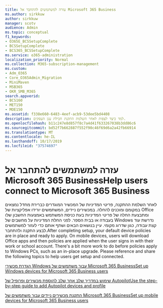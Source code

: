 ```yaml
---
title: עזרה למשתמשים להתחבר אל Microsoft 365 Business
ms.author: sirkkuw
author: sirkkuw
manager: scotv
audience: Admin
ms.topic: conceptual
f1_keywords:
- O365E_BCSSetupComplete
- BCSSetupComplete
- BCS365_BCSSetupComplete
ms.service: o365-administration
localization_priority: Normal
ms.collection: M365-subscription-management
ms.custom:
- Adm_O365
- Core_O365Admin_Migration
- MiniMaven
- MSB365
- OKR_SMB_M365
search.appverid:
- BCS160
- MET150
- MOE150
ms.assetid: f338e660-6483-4eef-acb9-53dee5bd4408
description: למד כיצד לצפות לאחר השלמת התקנת חבילת ענן העסקים.
ms.openlocfilehash: b11c247e8d857f8c7a4d41f633267038b3dd86c6
ms.sourcegitcommit: bd52f7b662887f552f90c46f69d6a2a42fb66914
ms.translationtype: MT
ms.contentlocale: he-IL
ms.lasthandoff: 10/17/2019
ms.locfileid: "37574697"
---
```

# <a name="help-users-connect-to-microsoft-365-business"></a><span data-ttu-id="a3527-103">עזרה למשתמשים להתחבר אל Microsoft 365 Business</span><span class="sxs-lookup"><span data-stu-id="a3527-103">Help users connect to Microsoft 365 Business</span></span>

<span data-ttu-id="a3527-p101">לאחר השלמת ההתקנה, פריטי המדיניות של המכשיר המוגדרים כברירת מחדל נמצאים במקומם ומוכנים להחלה. במכשירים ניידים, המשתמשים יורידו אפליקציות של Office ומתבצעת החלה של פריטי המדיניות בעת כניסת המשתמש באמצעות החשבון שלו בעבודה או בבית הספר. לפני החלת המדיניות על מחשבים של Windows נדרשת עוד קצת עבודה, כגון שדרוג מקומי. עיין בנושאים הבאים ושתף אותם כדי לעזור למשתמשים לבצע התקנה ולהתחבר.</span><span class="sxs-lookup"><span data-stu-id="a3527-p101">After completing setup, your default device policies are in place and ready to apply. On mobile devices, users will download Office apps and then policies are applied when the user signs in with their work or school account. There's a bit more work to do before policies apply to Windows PCs, such as an in-place upgrade. Please reference and share the following topics to help users get setup and connected.</span></span>
  
[<span data-ttu-id="a3527-108">הגדרת מכשירי Windows עבור משתמשים של Microsoft 365 Business</span><span class="sxs-lookup"><span data-stu-id="a3527-108">Set up Windows devices for Microsoft 365 Business users</span></span>](set-up-windows-devices.md)
  
[<span data-ttu-id="a3527-109">שימוש במדריך שלב אחר שלב להוספת מכשירים ופרופיל של Autopilot</span><span class="sxs-lookup"><span data-stu-id="a3527-109">Use the step-by-step guide to add Autopilot devices and profile</span></span>](add-autopilot-devices-and-profile.md)
  
[<span data-ttu-id="a3527-110">התקנת מכשירים ניידים עבור משתמשים של Microsoft 365 Business</span><span class="sxs-lookup"><span data-stu-id="a3527-110">Set up mobile devices for Microsoft 365 Business users</span></span>](set-up-mobile-devices.md)
  

